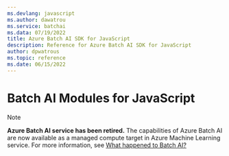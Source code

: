 ```yaml
---
ms.devlang: javascript
ms.author: dawatrou
ms.service: batchai
ms.data: 07/19/2022
title: Azure Batch AI SDK for JavaScript
description: Reference for Azure Batch AI SDK for JavaScript
author: dpwatrous
ms.topic: reference
ms.date: 06/15/2022
---
```

# Batch AI Modules for JavaScript

>[!NOTE]
>**Azure Batch AI service has been retired.** The capabilities of Azure Batch AI are now available as a managed compute target in Azure Machine Learning service. For more information, see [What happened to Batch AI?](https://aka.ms/batchai-retirement)